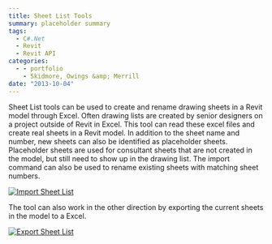 ```yaml
---
title: Sheet List Tools
summary: placeholder summary
tags:
  - C#.Net
  - Revit
  - Revit API
categories:
  - - portfolio
    - Skidmore, Owings &amp; Merrill
date: "2013-10-04"
---
```


Sheet List tools can be used to create and rename drawing sheets in a Revit model through Excel. Often drawing lists are created by senior designers on a project outside of Revit in Excel. This tool can read these excel files and create real sheets in a Revit model. In addition to the sheet name and number, new sheets can also be identified as placeholder sheets. Placeholder sheets are used for consultant sheets that are not created in the model, but still need to show up in the drawing list. The import command can also be used to rename existing sheets with matching sheet numbers.

[![Import Sheet List](http://www.ericanastas.com/wp-content/uploads/2013/10/Import-Sheet-List-636x367.png)](Import-Sheet-List.png)

The tool can also work in the other direction by exporting the current sheets in the model to a Excel.

[![Export Sheet List](http://www.ericanastas.com/wp-content/uploads/2013/10/Export-Sheet-List-636x586.png)](Export-Sheet-List.png)
